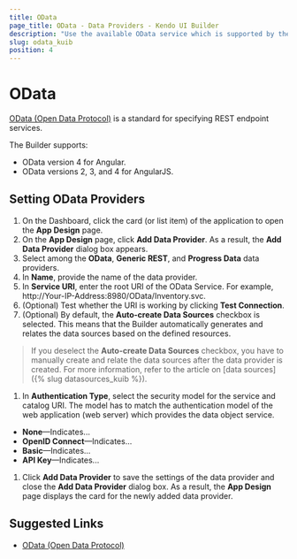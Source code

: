 ```yaml
---
title: OData
page_title: OData - Data Providers - Kendo UI Builder
description: "Use the available OData service which is supported by the Kendo UI Builder tool for creating and managing Angular and AngularJS-based web applications."
slug: odata_kuib
position: 4
---
```


# OData

[OData (Open Data Protocol)](http://www.odata.org/getting-started/basic-tutorial/) is a standard for specifying REST endpoint services.

The Builder supports:
* OData version 4 for Angular.
* OData versions 2, 3, and 4 for AngularJS.

## Setting OData Providers

1. On the Dashboard, click the card (or list item) of the application to open the **App Design** page.
1. On the **App Design** page, click **Add Data Provider**. As a result, the **Add Data Provider** dialog box appears.
1. Select among the **OData**, **Generic REST**, and **Progress Data** data providers.
1. In **Name**, provide the name of the data provider.
1. In **Service URI**, enter the root URI of the OData Service. For example, http://Your-IP-Address:8980/OData/Inventory.svc.
1. (Optional) Test whether the URI is working by clicking **Test Connection**.
1. (Optional) By default, the **Auto-create Data Sources** checkbox is selected. This means that the Builder automatically generates and relates the data sources based on the defined resources.

  > If you deselect the **Auto-create Data Sources** checkbox, you have to manually create and relate the data sources after the data provider is created. For more information, refer to the article on [data sources]({% slug datasources_kuib %}).

1. In **Authentication Type**, select the security model for the service and catalog URI. The model has to match the authentication model of the web application (web server) which provides the data object service.

  * **None**&mdash;Indicates...
  * **OpenID Connect**&mdash;Indicates...
  * **Basic**&mdash;Indicates...
  * **API Key**&mdash;Indicates...

1. Click **Add Data Provider** to save the settings of the data provider and close the **Add Data Provider** dialog box. As a result, the **App Design** page displays the card for the newly added data provider.

## Suggested Links

* [OData (Open Data Protocol)](http://www.odata.org/getting-started/basic-tutorial/)
